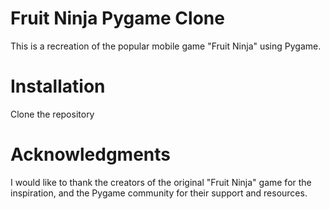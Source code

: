 # Fruit Ninja Pygame Clone

This is a recreation of the popular mobile game "Fruit Ninja" using Pygame.

# Installation
Clone the repository


# Acknowledgments
I would like to thank the creators of the original "Fruit Ninja" game for the inspiration, and the Pygame community for their support and resources.



